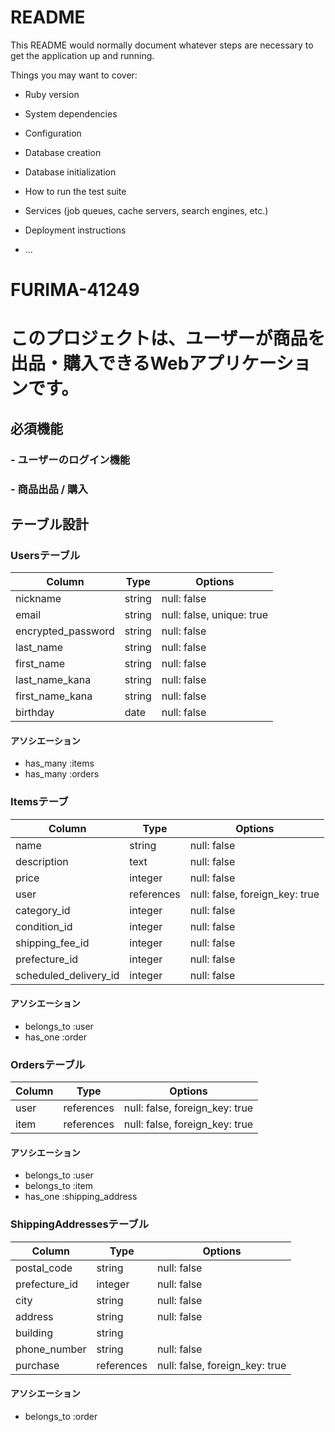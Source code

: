 # README

This README would normally document whatever steps are necessary to get the
application up and running.

Things you may want to cover:

* Ruby version

* System dependencies

* Configuration

* Database creation

* Database initialization

* How to run the test suite

* Services (job queues, cache servers, search engines, etc.)

* Deployment instructions

* ...

# FURIMA-41249
# このプロジェクトは、ユーザーが商品を出品・購入できるWebアプリケーションです。

## 必須機能

### - ユーザーのログイン機能
### - 商品出品 / 購入

## テーブル設計

### Usersテーブル

| Column             | Type   | Options                   |
| ------------------ | ------ | ------------------------- |
| nickname           | string | null: false               |
| email              | string | null: false, unique: true |
| encrypted_password | string | null: false               |
| last_name          | string | null: false               |
| first_name         | string | null: false               |
| last_name_kana     | string | null: false               |
| first_name_kana    | string | null: false               |
| birthday           | date   | null: false               |

#### アソシエーション

- has_many :items
- has_many :orders

### Itemsテーブ

| Column         | Type       | Options                        |
| -------------- | ---------- | ------------------------------ |
| name           | string     | null: false                    |
| description    | text       | null: false                    |
| price          | integer    | null: false                    |
| user           | references | null: false, foreign_key: true |
| category_id    | integer    | null: false                    |
| condition_id   | integer    | null: false                    |
| shipping_fee_id| integer    | null: false                    |
| prefecture_id  | integer    | null: false                    |
| scheduled_delivery_id| integer    | null: false                    |


#### アソシエーション

- belongs_to :user
- has_one :order

### Ordersテーブル

| Column  | Type       | Options                        |
| ------- | ---------- | ------------------------------ |
| user    | references | null: false, foreign_key: true |
| item    | references | null: false, foreign_key: true |

#### アソシエーション

- belongs_to :user
- belongs_to :item
- has_one :shipping_address

### ShippingAddressesテーブル

| Column        | Type        | Options                        |
| ------------- | ----------- | ------------------------------ |
| postal_code   | string      | null: false                    |
| prefecture_id | integer     | null: false                    |
| city          | string      | null: false                    |
| address       | string      | null: false                    |
| building      | string      |                                |
| phone_number  | string      | null: false                    |
| purchase      | references  | null: false, foreign_key: true |

#### アソシエーション

- belongs_to :order

